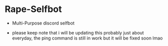 # Rape-Selfbot
- Multi-Purpose discord selfbot
* please keep note that i will be updating this probably just about everyday, the ping command is still in work but it will be fixed soon lmao
